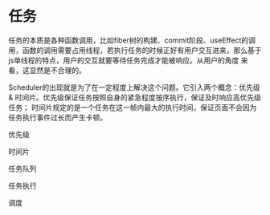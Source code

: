 # 任务
任务的本质是各种函数调用，比如fiber树的构建、commit阶段、useEffect的调用，函数的调用需要占用线程，若执行任务的时候正好有用户交互进来，那么基于js单线程的特点，用户的交互就要等待任务完成才能被响应。从用户的角度
来看，这显然是不合理的。

Scheduler的出现就是为了在一定程度上解决这个问题。它引入两个概念：优先级 & 时间片。优先级保证任务按照自身的紧急程度按序执行，保证及时响应高优先级任务；
时间片规定的是一个任务在这一帧内最大的执行时间，保证页面不会因为任务执行事件过长而产生卡顿。


优先级

时间片

任务队列

任务执行

调度

